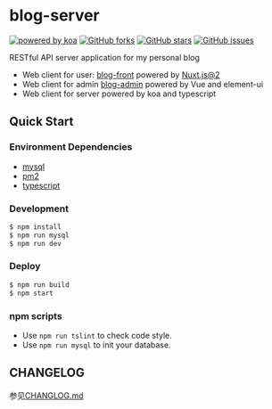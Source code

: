 [koa]: https://koajs.com
[koa-image]: https://img.shields.io/badge/Powered%20By-Koa-df0541.svg?style=flat-square
[blog-front]: https://github.com/Chance722/blog-front
[blog-admin]: https://github.com/Chance722/blog-admin

# blog-server

[![powered by koa][koa-image]][koa]
[![GitHub forks](https://img.shields.io/github/forks/Chance722/blog-server.svg?style=flat-square)](https://github.com/Chance722/blog-server/network/members)
[![GitHub stars](https://img.shields.io/github/stars/Chance722/blog-server.svg?style=flat-square)](https://github.com/Chance722/blog-server/stargazers)
[![GitHub issues](https://img.shields.io/github/issues/Chance722/blog-server.svg?style=flat-square)](https://github.com/Chance722/blog-server/issues)


RESTful API server application for my personal blog

* Web client for user: [blog-front]([blog-front]) powered by [Nuxt.js@2](https://github.com/nuxt/nuxt.js)
* Web client for admin [blog-admin](https://github.com/Chance722/blog-admin) powered by Vue and element-ui
* Web client for server powered by koa and typescript

## Quick Start

### Environment Dependencies

- [mysql](https://www.mysql.com/)
- [pm2](http://pm2.keymetrics.io/)
- [typescript](http://www.typescriptlang.org/)

### Development

``` bash
$ npm install
$ npm run mysql
$ npm run dev
```

### Deploy

``` bash
$ npm run build
$ npm start
```

### npm scripts

- Use `npm run tslint` to check code style.
- Use `npm run mysql` to init your database.

## CHANGELOG

参见[CHANGLOG.md](https://github.com/Chance722/blog-server/blob/master/CHANGELOG.md)

